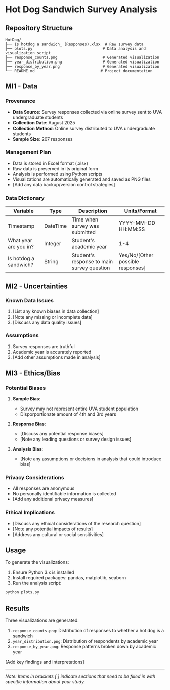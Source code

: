 # Hot Dog Sandwich Survey Analysis

## Repository Structure
```
HotDog/
├── Is hotdog a sandwich_ (Responses).xlsx  # Raw survey data
├── plots.py                               # Data analysis and visualization script
├── response_counts.png                    # Generated visualization
├── year_distribution.png                  # Generated visualization
├── response_by_year.png                   # Generated visualization
└── README.md                             # Project documentation
```

## MI1 - Data

### Provenance
- **Data Source**: Survey responses collected via online survey sent to UVA undergraduate students
- **Collection Date**: August 2025
- **Collection Method**: Online survey distributed to UVA undergraduate students
- **Sample Size**: 207 responses

### Management Plan
- Data is stored in Excel format (.xlsx)
- Raw data is preserved in its original form
- Analysis is performed using Python scripts
- Visualizations are automatically generated and saved as PNG files
- [Add any data backup/version control strategies]

### Data Dictionary

| Variable | Type | Description | Units/Format |
|----------|------|-------------|--------------|
| Timestamp | DateTime | Time when survey was submitted | YYYY-MM-DD HH:MM:SS |
| What year are you in? | Integer | Student's academic year | 1-4 |
| Is hotdog a sandwich? | String | Student's response to main survey question | Yes/No/[Other possible responses] |

## MI2 - Uncertainties

### Known Data Issues
1. [List any known biases in data collection]
2. [Note any missing or incomplete data]
3. [Discuss any data quality issues]

### Assumptions
1. Survey responses are truthful
2. Academic year is accurately reported
3. [Add other assumptions made in analysis]

## MI3 - Ethics/Bias

### Potential Biases
1. **Sample Bias**: 
   - Survey may not represent entire UVA student population
   - Disporportionate amount of 4th and 3rd years

2. **Response Bias**:
   - [Discuss any potential response biases]
   - [Note any leading questions or survey design issues]

3. **Analysis Bias**:
   - [Note any assumptions or decisions in analysis that could introduce bias]

### Privacy Considerations
- All responses are anonymous
- No personally identifiable information is collected
- [Add any additional privacy measures]

### Ethical Implications
- [Discuss any ethical considerations of the research question]
- [Note any potential impacts of results]
- [Address any cultural or social sensitivities]

## Usage

To generate the visualizations:
1. Ensure Python 3.x is installed
2. Install required packages: pandas, matplotlib, seaborn
3. Run the analysis script:
```bash
python plots.py
```

## Results

Three visualizations are generated:
1. `response_counts.png`: Distribution of responses to whether a hot dog is a sandwich
2. `year_distribution.png`: Distribution of respondents by academic year
3. `response_by_year.png`: Response patterns broken down by academic year

[Add key findings and interpretations]

---
*Note: Items in brackets [ ] indicate sections that need to be filled in with specific information about your study.*
